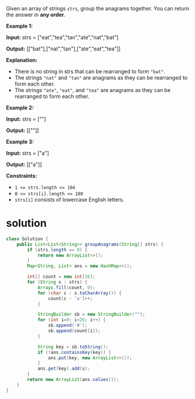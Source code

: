 Given an array of strings `strs`, group the anagrams together. You can return the answer in **any order**.

 

**Example 1:**

**Input:** strs = ["eat","tea","tan","ate","nat","bat"]

**Output:** [["bat"],["nat","tan"],["ate","eat","tea"]]

**Explanation:**

- There is no string in strs that can be rearranged to form `"bat"`.
- The strings `"nat"` and `"tan"` are anagrams as they can be rearranged to form each other.
- The strings `"ate"`, `"eat"`, and `"tea"` are anagrams as they can be rearranged to form each other.

**Example 2:**

**Input:** strs = [""]

**Output:** [[""]]

**Example 3:**

**Input:** strs = ["a"]

**Output:** [["a"]]

 

**Constraints:**

- `1 <= strs.length <= 104`
- `0 <= strs[i].length <= 100`
- `strs[i]` consists of lowercase English letters.

# solution

```java
class Solution {
    public List<List<String>> groupAnagrams(String[] strs) {
        if (strs.length == 0) {
            return new ArrayList<>();
        }
        Map<String, List> ans = new HashMap<>();

        int[] count = new int[26];
        for (String s : strs) {
            Arrays.fill(count, 0);
            for (char c : s.toCharArray()) {
                count[c - 'a']++;
            }

            StringBuilder sb = new StringBuilder("");
            for (int i=0; i<26; i++) {
                sb.append('#');
                sb.append(count[i]);
            }

            String key = sb.toString();
            if (!ans.containsKey(key)) {
                ans.put(key, new ArrayList<>());
            }
            ans.get(key).add(s);
        }
        return new ArrayList(ans.values());
    }
}
```

